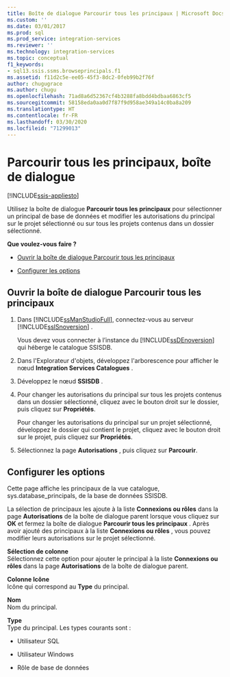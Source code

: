 ```yaml
---
title: Boîte de dialogue Parcourir tous les principaux | Microsoft Docs
ms.custom: ''
ms.date: 03/01/2017
ms.prod: sql
ms.prod_service: integration-services
ms.reviewer: ''
ms.technology: integration-services
ms.topic: conceptual
f1_keywords:
- sql13.ssis.ssms.browseprincipals.f1
ms.assetid: f11d2c5e-ee05-45f3-8dc2-0feb99b2f76f
author: chugugrace
ms.author: chugu
ms.openlocfilehash: 71ad8a6d52367cf4b3288fa8bdd4bdbaa6863cf5
ms.sourcegitcommit: 58158eda0aa0d7f87f9d958ae349a14c0ba8a209
ms.translationtype: HT
ms.contentlocale: fr-FR
ms.lasthandoff: 03/30/2020
ms.locfileid: "71299013"
---
```

# <a name="browse-all-principals-dialog-box"></a>Parcourir tous les principaux, boîte de dialogue

[!INCLUDE[ssis-appliesto](../../includes/ssis-appliesto-ssvrpluslinux-asdb-asdw-xxx.md)]


  Utilisez la boîte de dialogue **Parcourir tous les principaux** pour sélectionner un principal de base de données et modifier les autorisations du principal sur le projet sélectionné ou sur tous les projets contenus dans un dossier sélectionné.  
  
 **Que voulez-vous faire ?**  
  
-   [Ouvrir la boîte de dialogue Parcourir tous les principaux](#open_dialog)  
  
-   [Configurer les options](#options)  
  
##  <a name="open-the-browse-all-principals-dialog-box"></a><a name="open_dialog"></a> Ouvrir la boîte de dialogue Parcourir tous les principaux  
  
1.  Dans [!INCLUDE[ssManStudioFull](../../includes/ssmanstudiofull-md.md)], connectez-vous au serveur [!INCLUDE[ssISnoversion](../../includes/ssisnoversion-md.md)] .  
  
     Vous devez vous connecter à l’instance du [!INCLUDE[ssDEnoversion](../../includes/ssdenoversion-md.md)] qui héberge le catalogue SSISDB.  
  
2.  Dans l'Explorateur d'objets, développez l'arborescence pour afficher le nœud **Integration Services Catalogues** .  
  
3.  Développez le nœud **SSISDB** .  
  
4.  Pour changer les autorisations du principal sur tous les projets contenus dans un dossier sélectionné, cliquez avec le bouton droit sur le dossier, puis cliquez sur **Propriétés**.  
  
     Pour changer les autorisations du principal sur un projet sélectionné, développez le dossier qui contient le projet, cliquez avec le bouton droit sur le projet, puis cliquez sur **Propriétés**.  
  
5.  Sélectionnez la page **Autorisations** , puis cliquez sur **Parcourir**.  
  
##  <a name="configure-the-options"></a><a name="options"></a> Configurer les options  
 Cette page affiche les principaux de la vue catalogue, sys.database_principals, de la base de données SSISDB.  
  
 La sélection de principaux les ajoute à la liste **Connexions ou rôles** dans la page **Autorisations** de la boîte de dialogue parent lorsque vous cliquez sur **OK** et fermez la boîte de dialogue **Parcourir tous les principaux** . Après avoir ajouté des principaux à la liste **Connexions ou rôles** , vous pouvez modifier leurs autorisations sur le projet sélectionné.  
  
 **Sélection de colonne**  
 Sélectionnez cette option pour ajouter le principal à la liste **Connexions ou rôles** dans la page **Autorisations** de la boîte de dialogue parent.  
  
 **Colonne Icône**  
 Icône qui correspond au **Type** du principal.  
  
 **Nom**  
 Nom du principal.  
  
 **Type**  
 Type du principal. Les types courants sont :  
  
-   Utilisateur SQL  
  
-   Utilisateur Windows  
  
-   Rôle de base de données  
  
  
